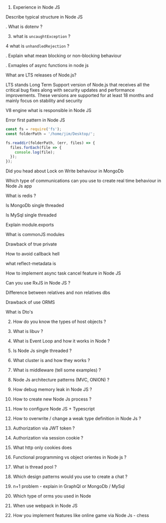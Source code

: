 1. Experience in Node JS 

Describe typical structure in Node JS

. What is dotenv ?

3. what is `uncaughtException` ?

4 what is `unhandledRejection` ?

. Explain what mean blocking or non-blocking behaviour

. Exmaples of async functions in node js

What are LTS releases of Node.js?

LTS stands Long Term Support version of Node.js that receives all the critical bug fixes along with security updates and performance improvements. These versions are supported for at least 18 months and mainly focus on stability and security

V8 engine what is responsible in Node JS

Error first pattern in Node JS

```js
const fs = require('fs');
const folderPath = '/home/jim/Desktop/';

fs.readdir(folderPath, (err, files) => {
  files.forEach(file => {
    console.log(file);
  });
});
```

Did you head about Lock on Write behaviour in MongoDb

Which type of communications can you use to create real time behaviour in Node Js app

What is redis ?

Is MongoDb single threaded

Is MySql single threaded

Explain module.exports

What is commonJS modules

Drawback of true private

How to avoid callback hell

what reflect-metadata is

How to implement async task cancel feature in Node JS

Can you use RxJS in Node JS ?

Difference between relatives and non relatives dbs

Drawback of use ORMS

What is Dto's

2. How do you know the types of host objects ?

3. What is libuv ?

4. What is Event Loop and how it works in Node ?

5. Is Node Js single threaded ?

6. What cluster is and how they works ?

7. What is middleware (tell some examples) ?

8. Node Js architecture patterns (MVC, ONION) ?

9. How debug memory leak in Node JS ?

10. How to create new Node Js process ?

11. How to configure Node JS + Typescript

12. How to overwrite / change a weak type definition in Node Js ?

13. Authorization via JWT token ?

14. Authorization via session cookie ?

15. What http only cookies does

16. Functional programming vs object orientes in Node js ?

17. What is thread pool ?

18. Which design patterns would you use to create a chat ?

19. n+1 problem - explain in GraphQl or MongoDb / MySql

20. Which type of orms you used in Node

21. When use webpack in Node JS

22. How you implement features like online game via Node Js - chess


